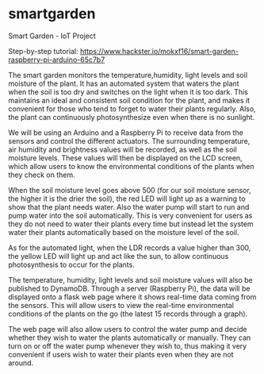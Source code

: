 # smartgarden
Smart Garden - IoT Project

Step-by-step tutorial: https://www.hackster.io/mokxf16/smart-garden-raspberry-pi-arduino-65c7b7

The smart garden monitors the temperature,humidity, light levels and soil moisture of the plant. It has an automated system that waters the plant when the soil is too dry and switches on the light when it is too dark. This maintains an ideal and consistent soil condition for the plant, and makes it convenient for those who tend to forget to water their plants regularly. Also, the plant can continuously photosynthesize even when there is no sunlight.

We will be using an Arduino and a Raspberry Pi to receive data from the sensors and control the different actuators. The surrounding temperature, air humidity and brightness values will be recorded, as well as the soil moisture levels. These values will then be displayed on the LCD screen, which allow users to know the environmental conditions of the plants when they check on them.

When the soil moisture level goes above 500 (for our soil moisture sensor, the higher it is the drier the soil), the red LED will light up as a warning to show that the plant needs water. Also the water pump will start to run and pump water into the soil automatically. This is very convenient for users as they do not need to water their plants every time but instead let the system water their plants automatically based on the moisture level of the soil.

As for the automated light, when the LDR records a value higher than 300, the yellow LED will light up and act like the sun, to allow continuous photosynthesis to occur for the plants.

The temperature, humidity, light levels and soil moisture values will also be published to DynamoDB. Through a server (Raspberry Pi), the data will be displayed onto a flask web page where it shows real-time data coming from the sensors. This will allow users to view the real-time environmental conditions of the plants on the go (the latest 15 records through a graph).

The web page will also allow users to control the water pump and decide whether they wish to water the plants automatically or manually. They can turn on or off the water pump whenever they wish to, thus making it very convenient if users wish to water their plants even when they are not around.
